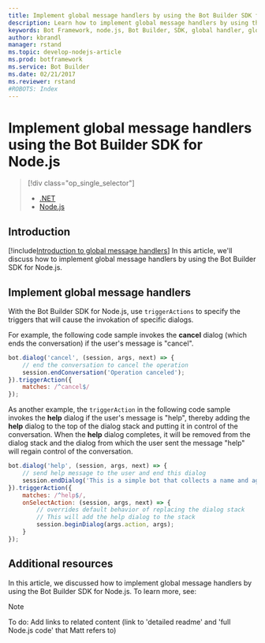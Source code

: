 ```yaml
---
title: Implement global message handlers by using the Bot Builder SDK for Node.js | Microsoft Docs
description: Learn how to implement global message handlers by using the Bot Builder SDK for Node.js.
keywords: Bot Framework, node.js, Bot Builder, SDK, global handler, global message handler, message handler
author: kbrandl
manager: rstand
ms.topic: develop-nodejs-article
ms.prod: botframework
ms.service: Bot Builder
ms.date: 02/21/2017
ms.reviewer: rstand
#ROBOTS: Index
---
```


# Implement global message handlers using the Bot Builder SDK for Node.js
> [!div class="op_single_selector"]
> * [.NET](bot-framework-dotnet-howto-global-handlers.md)
> * [Node.js](bot-framework-nodejs-howto-global-handlers.md)
>

## Introduction

[!include[Introduction to global message handlers](../includes/snippet-global-handlers-intro.md)]
In this article, we'll discuss how to implement global message handlers by using the Bot Builder SDK for Node.js. 

## Implement global message handlers

With the Bot Builder SDK for Node.js, use `triggerActions` to specify the triggers that will cause the 
invokation of specific dialogs. 

For example, the following code sample invokes the **cancel** dialog (which ends the conversation) 
if the user's message is "cancel".

```javascript
bot.dialog('cancel', (session, args, next) => {
    // end the conversation to cancel the operation
    session.endConversation('Operation canceled');
}).triggerAction({
    matches: /^cancel$/
});
```

As another example, the `triggerAction` in the following code sample invokes the **help** dialog 
if the user's message is "help", thereby adding the **help** dialog to the top of the dialog stack and 
putting it in control of the conversation. When the **help** dialog completes, it will be removed from 
the dialog stack and the dialog from which the user sent the message "help" will regain control of the conversation.

```javascript
bot.dialog('help', (session, args, next) => {
    // send help message to the user and end this dialog
    session.endDialog('This is a simple bot that collects a name and age.');
}).triggerAction({
    matches: /^help$/,
    onSelectAction: (session, args, next) => {
        // overrides default behavior of replacing the dialog stack
        // This will add the help dialog to the stack
        session.beginDialog(args.action, args);
    }
});
```

## Additional resources

In this article, we discussed how to implement global message handlers by using the Bot Builder SDK for Node.js. 
To learn more, see:

> [!NOTE]
> To do: Add links to related content (link to 'detailed readme' and 'full Node.js code' that Matt refers to)
